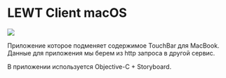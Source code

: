 # LEWT Client macOS

![](https://github.com/qoonmax/LEWT-Client/blob/main/LEWT%20Client/LEWT_icon_128.png)

Приложение которое подменяет содержимое TouchBar для MacBook. Данные для приложения мы берем из http запроса в другой сервис.

В приложении используется Objective-C + Storyboard. 
